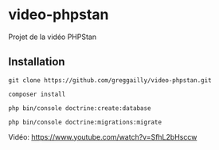# video-phpstan

Projet de la vidéo PHPStan

## Installation

```git clone https://github.com/greggailly/video-phpstan.git```

```composer install```

```php bin/console doctrine:create:database```

```php bin/console doctrine:migrations:migrate```

Vidéo: https://www.youtube.com/watch?v=SfhL2bHsccw

